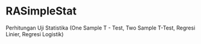 # RASimpleStat
Perhitungan Uji Statistika (One Sample T - Test, Two Sample T-Test, Regresi Linier, Regresi Logistik)

